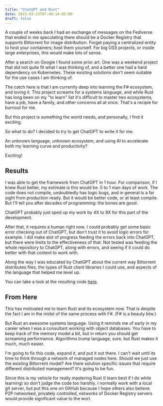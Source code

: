 ```yaml
---
title: "ChatGPT and Rust"
date: 2023-03-23T07:40:14-05:00
draft: false
---
```


A couple of weeks back I had an exchange of messages on the Fediverse that ended in me speculating there should be a Docker Registry that supports Bittorrent for image distribution. Forget paying a centralized entity to host your containers; host them yourself. For big OSS projects, or inside large enterprises, this would make lots of sense.

After a search on Google I found some prior art. One was a weekend project that did not quite fit what I was thinking of, and a better one had a hard dependency on Kubernetes. These existing solutions don't seem suitable for the use cases I am thinking of.

The catch here is that I am currently deep into learning the F# ecosystem, and loving it. This project screams for a systems language, and while Rust has long been on my "to learn" list it's difficult to master two ecosystems, have a job, have a family, and other concerns all at once. That's a recipie for burnout for me.

But this project is something the world needs, and personally, I find it exciting.

So what to do? I decided to try to get ChatGPT to write it for me.

An unknown language, unknown ecosystem, and using AI to accelerate both my learning curve and productivity?

Exciting!

## Results

I was able to get the framework from ChatGPT in 1 hour. For comparison, if I knew Rust better, my estimate is this would be .5 to 1 man days of work. The code does not compile, undoubtedly has logic bugs, and in general is a far sight from production ready. But it would be better code, or at least compile. But I'll tell you after decades of programming: the bones are good.

ChatGPT probably just sped up my work by 4X to 8X for this part of the development.

After that, it requires a human right now. I could probably get some basic error checking out of ChatGPT, but don't trust it to avoid logic errors for example. I did make alot of progress feeding the errors back into ChatGPT, but there were limits to the effectiveness of that. Not tested was feeding the whole repository to ChatGPT, along with errors, and seeing if it could do better with that context to work with.

Along the way I was educated by ChatGPT about the current way Bittorrent distributes files, the types of Rust client libraries I could use, and aspects of the language that helped me level up.

You can take a look at the resulting code [here](https://github.com/johnstorey/dockerrush).

## From Here

This has motivated me to learn Rust and its ecosystem now. That is despite the fact I am in the midst of the same process with F#. (F# is a beauty btw.)

But Rust an awesome systems language. Using it reminds me of early in my career when I was a consultant working with object databases. You have to keep track of the memory model a bit, but in return you should get screaming performance. Algorithms trump language, sure, but Rust makes it much, much easier.

I'm going to fix this code, expand it, and put it out there. I can't wait until its time to think through a network of managed nodes here. Should we just use the existing Bittorrent model? Are there solution specific issues that require different distributed management? It's going to be fun.

Since this is my vehicle for really mastering Rust (I learn best if I do while learning) so don't judge the code too harshly. I normally work with a local git server, but put this one on GitHub because I hope others also believe P2P networked, privately controlled, networks of Docker Registry servers would provide significant value to the worl.